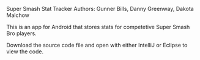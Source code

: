 Super Smash Stat Tracker
Authors: Gunner Bills, Danny Greenway, Dakota Malchow

This is an app for Android that stores stats for competetive Super Smash Bro players.

Download the source code file and open with either IntelliJ or Eclipse to view the code.